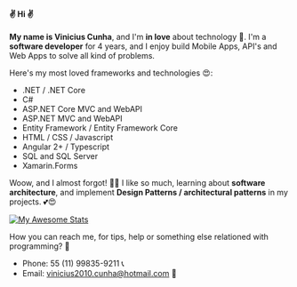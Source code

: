 #### ✌ Hi ✌

**My name is Vinicius Cunha**, and I'm **in love** about technology 💖. I'm a **software developer** for 4 years, and I enjoy build Mobile Apps, API's and Web Apps to solve all kind of problems.

Here's my most loved frameworks and technologies 😍:

- .NET / .NET Core
- C#
- ASP.NET Core MVC and WebAPI
- ASP.NET MVC and WebAPI
- Entity Framework / Entity Framework Core
- HTML / CSS / Javascript
- Angular 2+ / Typescript
- SQL and SQL Server
- Xamarin.Forms

Woow, and I almost forgot! 🤦‍♂️ I like so much, learning about **software architecture**, and implement **Design Patterns / architectural patterns** in my projects. 💕😍 

[![My Awesome Stats](https://awesome-github-stats.azurewebsites.net/user-stats/vihhcunha?cardType=github&theme=github-dark)](https://git.io/awesome-stats-card)

How you can reach me, for tips, help or something else relationed with programming? 🤝
- Phone: 55 (11) 99835-9211 📞
- Email: vinicius2010.cunha@hotmail.com 📩
